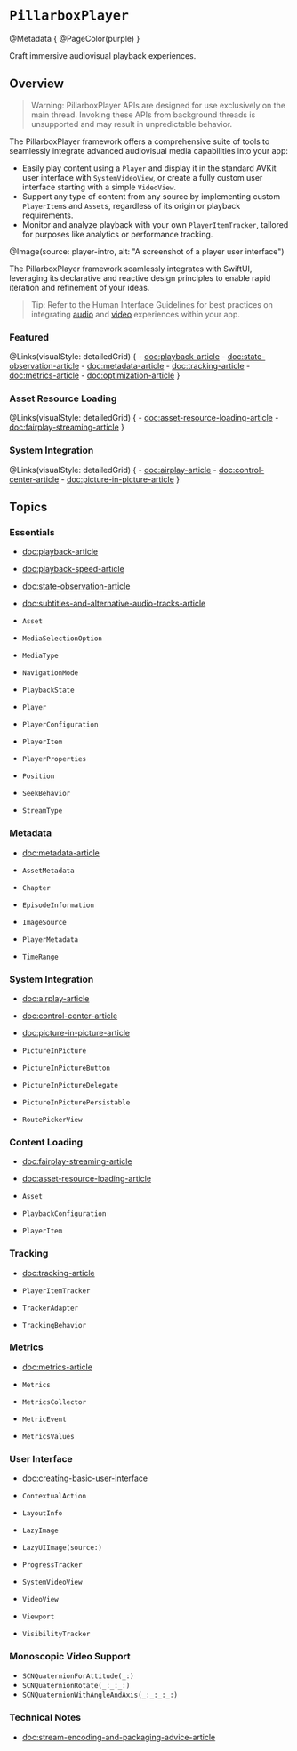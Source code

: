 # ``PillarboxPlayer``

@Metadata {
    @PageColor(purple)
}

Craft immersive audiovisual playback experiences.

## Overview

> Warning: PillarboxPlayer APIs are designed for use exclusively on the main thread. Invoking these APIs from background threads is unsupported and may result in unpredictable behavior.

The PillarboxPlayer framework offers a comprehensive suite of tools to seamlessly integrate advanced audiovisual media capabilities into your app:

- Easily play content using a ``Player`` and display it in the standard AVKit user interface with ``SystemVideoView``, or create a fully custom user interface starting with a simple ``VideoView``.
- Support any type of content from any source by implementing custom ``PlayerItem``s and ``Asset``s, regardless of its origin or playback requirements.
- Monitor and analyze playback with your own ``PlayerItemTracker``, tailored for purposes like analytics or performance tracking.

@Image(source: player-intro, alt: "A screenshot of a player user interface")

The PillarboxPlayer framework seamlessly integrates with SwiftUI, leveraging its declarative and reactive design principles to enable rapid iteration and refinement of your ideas.

> Tip: Refer to the Human Interface Guidelines for best practices on integrating [audio](https://developer.apple.com/design/human-interface-guidelines/playing-audio) and [video](https://developer.apple.com/design/human-interface-guidelines/playing-video) experiences within your app.

### Featured

@Links(visualStyle: detailedGrid) {
    - <doc:playback-article>
    - <doc:state-observation-article>
    - <doc:metadata-article>
    - <doc:tracking-article>
    - <doc:metrics-article>
    - <doc:optimization-article>
}

### Asset Resource Loading

@Links(visualStyle: detailedGrid) {
    - <doc:asset-resource-loading-article>
    - <doc:fairplay-streaming-article>
}

### System Integration

@Links(visualStyle: detailedGrid) {
    - <doc:airplay-article>
    - <doc:control-center-article>
    - <doc:picture-in-picture-article>
}

## Topics

### Essentials

- <doc:playback-article>
- <doc:playback-speed-article>
- <doc:state-observation-article>
- <doc:subtitles-and-alternative-audio-tracks-article>

- ``Asset``
- ``MediaSelectionOption``
- ``MediaType``
- ``NavigationMode``
- ``PlaybackState``
- ``Player``
- ``PlayerConfiguration``
- ``PlayerItem``
- ``PlayerProperties``
- ``Position``
- ``SeekBehavior``
- ``StreamType``

### Metadata

- <doc:metadata-article>

- ``AssetMetadata``
- ``Chapter``
- ``EpisodeInformation``
- ``ImageSource``
- ``PlayerMetadata``
- ``TimeRange``

### System Integration

- <doc:airplay-article>
- <doc:control-center-article>
- <doc:picture-in-picture-article>

- ``PictureInPicture``
- ``PictureInPictureButton``
- ``PictureInPictureDelegate``
- ``PictureInPicturePersistable``
- ``RoutePickerView``

### Content Loading

- <doc:fairplay-streaming-article>
- <doc:asset-resource-loading-article>

- ``Asset``
- ``PlaybackConfiguration``
- ``PlayerItem``

### Tracking

- <doc:tracking-article>

- ``PlayerItemTracker``
- ``TrackerAdapter``
- ``TrackingBehavior``

### Metrics

- <doc:metrics-article>

- ``Metrics``
- ``MetricsCollector``
- ``MetricEvent``
- ``MetricsValues``

### User Interface

- <doc:creating-basic-user-interface>

- ``ContextualAction``
- ``LayoutInfo``
- ``LazyImage``
- ``LazyUIImage(source:)``
- ``ProgressTracker``
- ``SystemVideoView``
- ``VideoView``
- ``Viewport``
- ``VisibilityTracker``

### Monoscopic Video Support

- ``SCNQuaternionForAttitude(_:)``
- ``SCNQuaternionRotate(_:_:_:)``
- ``SCNQuaternionWithAngleAndAxis(_:_:_:_:)``

### Technical Notes

- <doc:stream-encoding-and-packaging-advice-article>

